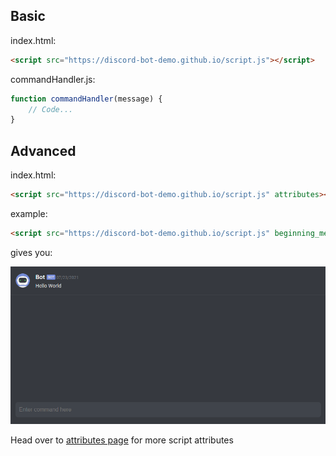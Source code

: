 ## Basic

index.html:

```html
<script src="https://discord-bot-demo.github.io/script.js"></script>
```

commandHandler.js:

```js
function commandHandler(message) {
    // Code...
}
```

## Advanced

index.html:

```html
<script src="https://discord-bot-demo.github.io/script.js" attributes></script>
```

example:

```html
<script src="https://discord-bot-demo.github.io/script.js" beginning_message="Hello World"></script>
```

gives you:

![Beginning message example](/docs/examples/images/beginning-message.png)

Head over to [attributes page](/docs/attributes) for more script attributes